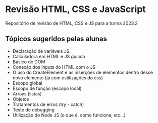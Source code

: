 # Revisão HTML, CSS e JavaScript

Repositório de revisão de HTML, CSS e JS para a turma 2023.2

## Tópicos sugeridos pelas alunas

- Declaração de variáveis JS
- Calculadora em HTML e JS guiada
- Básico de DOM
- Conexão dos inputs do HTML com o JS
- O uso do CreateElement e as inserções de elementos dentro desse novo elemento (já com estilizações do css)
- Escopo global
- Escopo de função (escopo local)
- Arrays (listas)
- Objetos
- Tratamentos de erros (try - catch)
- Teste de debugging
- Utilização do Node JS (o que é, como funciona, etc…)
